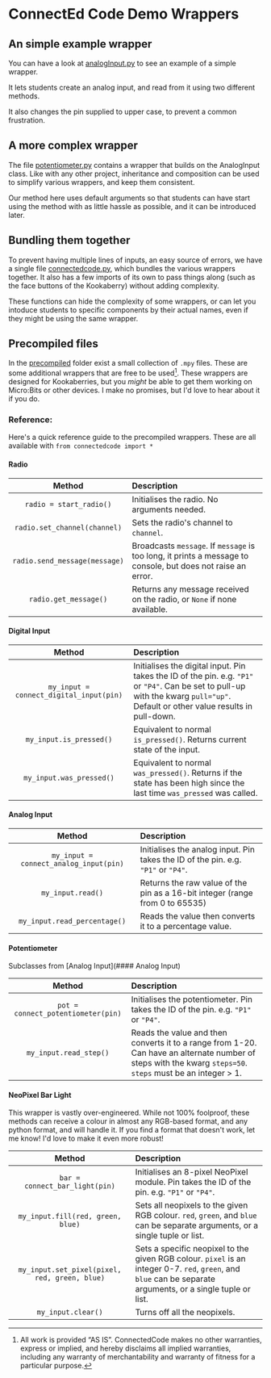 # ConnectEd Code Demo Wrappers

## An simple example wrapper
You can have a look at [analogInput.py](analogInput.py) to see an example of a simple wrapper.

It lets students create an analog input, and read from it using two different methods.

It also changes the pin supplied to upper case, to prevent a common frustration.

## A more complex wrapper
The file [potentiometer.py](potentiometer.py) contains a wrapper that builds on the AnalogInput class. Like with any other project, inheritance and composition can be used to simplify various wrappers, and keep them consistent.

Our method here uses default arguments so that students can have start using the method with as little hassle as possible, and it can be introduced later.

## Bundling them together
To prevent having multiple lines of inputs, an easy source of errors, we have a single file [connectedcode.py](connectedcode.py), which bundles the various wrappers together. It also has a few imports of its own to pass things along (such as the face buttons of the Kookaberry) without adding complexity.

These functions can hide the complexity of some wrappers, or can let you intoduce students to specific components by their actual names, even if they might be using the same wrapper.

## Precompiled files
In the [precompiled](precompiled) folder exist a small collection of `.mpy` files. These are some additional wrappers that are free to be used[^1]. These wrappers are designed for Kookaberries, but you _might_ be able to get them working on Micro:Bits or other devices. I make no promises, but I'd love to hear about it if you do.

### Reference:
Here's a quick reference guide to the precompiled wrappers. These are all available with `from connectedcode import *`

#### Radio

| Method | Description |
| :---: | :--- |
| `radio = start_radio()` | Initialises the radio. No arguments needed. |
| `radio.set_channel(channel)` | Sets the radio's channel to `channel`. |
| `radio.send_message(message)` | Broadcasts `message`. If `message` is too long, it prints a message to console, but does not raise an error. |
| `radio.get_message()` | Returns any message received on the radio, or `None` if none available. |

#### Digital Input

| Method | Description |
| :---: | :--- |
| `my_input = connect_digital_input(pin)` | Initialises the digital input. Pin takes the ID of the pin. e.g. `"P1"` or `"P4"`. Can be set to pull-up with the kwarg `pull="up"`. Default or other value results in pull-down. |
| `my_input.is_pressed()` | Equivalent to normal `is_pressed()`. Returns current state of the input. |
| `my_input.was_pressed()` | Equivalent to normal `was_pressed()`. Returns if the state has been high since the last time `was_pressed` was called. |

#### Analog Input

| Method | Description |
| :---: | :--- |
| `my_input = connect_analog_input(pin)` | Initialises the analog input. Pin takes the ID of the pin. e.g. `"P1"` or `"P4"`. |
| `my_input.read()` | Returns the raw value of the pin as a 16-bit integer (range from 0 to 65535) |
| `my_input.read_percentage()` | Reads the value then converts it to a percentage value. |

#### Potentiometer
Subclasses from [Analog Input](#### Analog Input)

| Method | Description |
| :---: | :--- |
| `pot = connect_potentiometer(pin)` | Initialises the potentiometer. Pin takes the ID of the pin. e.g. `"P1"` or `"P4"`. |
| `my_input.read_step()` | Reads the value and then converts it to a range from 1-20. Can have an alternate number of steps with the kwarg `steps=50`. `steps` must be an integer > 1. |

#### NeoPixel Bar Light

This wrapper is vastly over-engineered. While not 100% foolproof, these methods can receive a colour in almost any RGB-based format, and any python format, and will handle it. If you find a format that doesn't work, let me know! I'd love to make it even more robust!

| Method | Description |
| :---: | :--- |
| `bar = connect_bar_light(pin)` | Initialises an 8-pixel NeoPixel module. Pin takes the ID of the pin. e.g. `"P1"` or `"P4"`. |
| `my_input.fill(red, green, blue)` | Sets all neopixels to the given RGB colour. `red`, `green`, and `blue` can be separate arguments, or a single tuple or list. |
| `my_input.set_pixel(pixel, red, green, blue)` | Sets a specific neopixel to the given RGB colour. `pixel` is an integer 0-7. `red`, `green`, and `blue` can be separate arguments, or a single tuple or list. |
| `my_input.clear()` | Turns off all the neopixels. |

[^1]: All work is provided ​“AS IS”. ConnectedCode makes no other warranties, express or implied, and hereby disclaims all implied warranties, including any warranty of merchantability and warranty of fitness for a particular purpose.